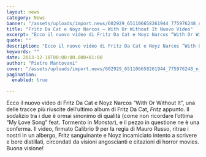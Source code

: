```yaml
---
layout: news
category: News
banner: "/assets/uploads/import.news/602929_651106658261944_775976248_n_480x500_scaled_cropp.jpg"
title: "Fritz Da Cat e Noyz Narcos – With Or Without It Nuovo Video"
excerpt: "Ecco il nuovo video di Fritz Da Cat e Noyz Narcos “With Or Without It”, una delle tracce più riuscite dell’ultimo album di Fritz Da Cat, Fritz appunto. Il sodalizio tra i due è ormai sinonimo di qualità (come non  ricordare l’ottima “My Love Song” feat. Tormento in Monster), e il pezzo in questione ne [&hellip"
quote: ""
description: "Ecco il nuovo video di Fritz Da Cat e Noyz Narcos “With Or Without It”, una delle tracce più riuscite dell’ultimo album di Fritz Da Cat, Fritz appunto. Il sodalizio tra i due è ormai sinonimo di qualità (come non  ricordare l’ottima “My Love Song” feat. Tormento in Monster), e il pezzo in questione ne [&hellip"
keywords: ""
date: 2013-12-10T00:00:00.000+01:00
author: "Pietro Mantovani"
cover: "/assets/uploads/import.news/602929_651106658261944_775976248_n_480x500_scaled_cropp.jpg"
pagination:
  enabled: true

---
```


[](https://hotmc.com/fritz-da-cat-e-noyz-narcos-with-or-without-it-nuovo-video/602929%5F651106658261944%5F775976248%5Fn%5F480x500%5Fscaled%5Fcropp/)

Ecco il nuovo video di Fritz Da Cat e Noyz Narcos “With Or Without It”, una delle tracce più riuscite dell’ultimo album di Fritz Da Cat, _Fritz_ appunto. Il sodalizio tra i due è ormai sinonimo di qualità (come non ricordare l’ottima “My Love Song” feat. Tormento in _Monster_), e il pezzo in questione ne è una conferma. Il video, firmato Calibrio 9 per la regia di Mauro Russo, ritrae i nostri in un albergo, Fritz sanguinante e Noyz incamiciato intento a scrivere e bere distillati, circondati da visioni angoscianti e citazioni di horror movies. Buona visione!